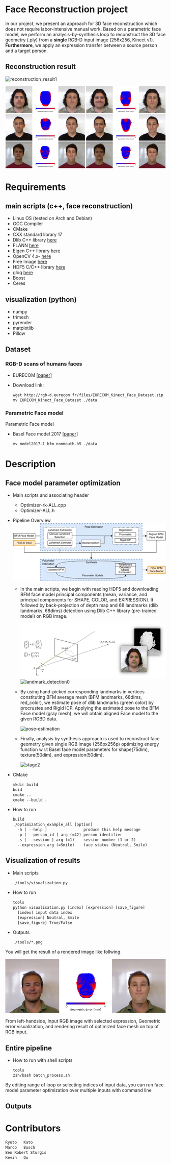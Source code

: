 # Face Reconstruction project

In our project, we present an approach for 3D face reconstruction which does not require labor-intensive manual work. Based on a parametric face model, we perform an analysis-by-synthesis loop to reconstruct the 3D face geometry (.ply) from a **single** RGB-D input image (256x256, Kinect v1). **Furthermore**, we apply an expression transfer between a source person and a target person.

## Reconstruction result

  ![reconstruction_result1](./images/reconstruction_result.gif)

  ![reconstruction_result2](./images/Results-3persons.png)


# Requirements
## main scripts (c++, face reconstruction)
  - Linux OS (tested on Arch and Debian)
  - GCC Compiler
  - CMake
  - CXX standard library 17
  - Dlib C++ library [here](https://github.com/davisking/dlib)
  - FLANN [here](https://github.com/flann-lib/flann)
  - Eigen C++ library [here](https://eigen.tuxfamily.org/index.php?title=Main_Page)
  - OpenCV 4.x- [here](https://opencv.org/)
  - Free Image [here](https://freeimage.sourceforge.io/)
  - HDF5 C/C++ library [here](https://www.hdfgroup.org/downloads/hdf5/)
  - glog [here](https://github.com/google/glog)
  - Boost
  - Ceres

## visualization (python)
  - numpy
  - trimesh
  - pyrender
  - matplotlib
  - Pillow

## Dataset
### RGB-D scans of humans faces
- EURECOM [[paper]](https://ieeexplore.ieee.org/document/6866883)
- Download link: 

      wget http://rgb-d.eurecom.fr/files/EURECOM_Kinect_Face_Dataset.zip
      mv EURECOM_Kinect_Face_Dataset ./data

### Parametric Face model
Parametric Face model
- Basel Face model 2017 [[paper]](https://ieeexplore.ieee.org/abstract/document/8373814)

      mv model2017-1_bfm_nonmouth.h5 ./data

# Description
## Face model parameter optimization
- Main scripts and associating header    
  - Optimizer-rk-ALL.cpp
  - Optimizer-ALL.h

- Pipeline Overview
![Pipeline](./images/pipeline.png)

  - In the main scripts, we begin with reading HDF5 and downloading BFM face model principal components (mean, variance, and principal components for SHAPE, COLOR, and EXPRESSION). It followed by back-projection of depth map and 68 landmarks (dlib landmarks, 68dims) detection using Dlib C++ library (pre-trained model) on RGB image. 

    ![landmark_detection0](./images/land-detection0.gif)
    ![landmark_detection0](./images/back-projection.gif)

  - By using hand-picked corresponding landmarks in vertices constituting BFM average mesh (BFM landmarks, 68dims, red_color), we estimate pose of dlib landmarks (green color) by procrustes and Rigid ICP. Applying the estimated pose to the BFM Face model (gray mesh), we will obtain aligned Face model to the given RGBD data. 

    ![pose-estimation](./images/pose_estimation.gif)

  - Finally, analysis by synthesis approach is used to reconstruct face geometry given single RGB image (256px256p) optimizing energy function w.r.t Basel face model parameters for shape(75dim), texture(50dim), and expression(50dim).

    ![stage2](./images/reconstruction_result.gif)


- CMake

      mkdir build
      buid
      cmake ..
      cmake --build .

- How to run

      build
      ./optimization_example_all [option]
        -h [ --help ]                produce this help message
        -p [ --person_id ] arg (=42) person identifier
        -s [ --session ] arg (=1)    session number (1 or 2)
        --expression arg (=Smile)    face status (Neutral, Smile)

## Visualization of results

- Main scripts

      ./tools/visualization.py

- How to run

      tools
      python visualisation.py [index] [expression] [save_figure]
        [index] input data index
        [expression] Neutral, Smile
        [save_figure] True/False

- Outputs

      ./tools/*.png

You will get the result of a rendered image like follwing.


![](./images/result_example.png)


From left-handside, Input RGB image with selected expression, Geometric error visualization, and rendering result of optimized face mesh on top of RGB input.

## Entire pipeline
- How to run with shell scripts

      tools
      zsh/bash batch_process.sh

By editing range of loop or selecting indices of input data, you can run face model parameter optimization over multiple inputs with command line

## Outputs

# Contributors
    Ryoto	Kato
    Marco	Busch	     
    Ben Robert Sturgis		
    Kevin	Qu	         	 	      
